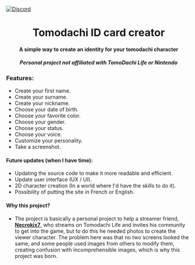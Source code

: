 [![Discord](https://discord.com/api/guilds/807273906872123412/widget.png)](https://discord.gg/sANr9M5q5s)

<center>
    <h1 align="center">Tomodachi ID card creator</h1>
    <h4 align="center">A simple way to create an identity for your tomodachi character</h4>
    <h5 align="center">Personal project not affiliated with TomoDachi Life or Nintendo</h5>
</center>

### Features:
* Create your first name.
* Create your surname.
* Create your nickname.
* Choose your date of birth.
* Choose your favorite color.
* Choose your gender.
* Choose your status.
* Choose your voice.
* Customize your personality.
* Take a screenshot.

#### Future updates (when I have time):
* Updating the source code to make it more readable and efficient.
* Update user interface (UX / UI).
* 2D character creation (In a world where I'd have the skills to do it).
* Possibility of putting the site in French or English.

#### Why this project?
* The project is basically a personal project to help a streamer friend, [**Necrokix7**](https://www.twitch.tv/necrokix7), who streams on Tomodachi Life and invites his community to get into the game, but to do this he needed photos to create the viewer character. The problem here was that no two screens looked the same, and some people used images from others to modify them, creating confusion with incomprehensible images, which is why this project was born.